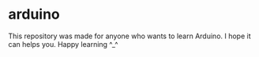 # arduino
This repository was made for anyone who wants to learn Arduino.
I hope it can helps you.
Happy learning ^_^
